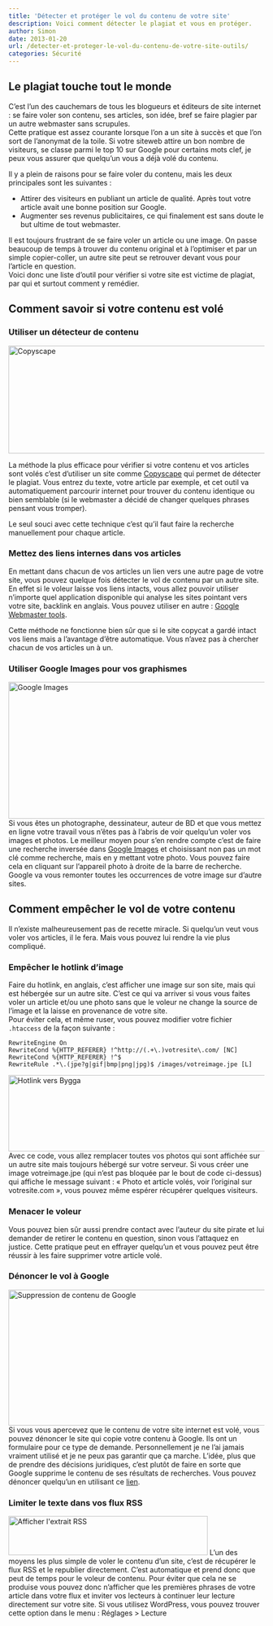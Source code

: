 ```yaml
---
title: 'Détecter et protéger le vol du contenu de votre site'
description: Voici comment détecter le plagiat et vous en protéger.
author: Simon
date: 2013-01-20
url: /detecter-et-proteger-le-vol-du-contenu-de-votre-site-outils/
categories: Sécurité
---
```

## Le plagiat touche tout le monde

C’est l’un des cauchemars de tous les blogueurs et éditeurs de site internet : se faire voler son contenu, ses articles, son idée, bref se faire plagier par un autre webmaster sans scrupules.  
Cette pratique est assez courante lorsque l’on a un site à succès et que l’on sort de l’anonymat de la toile. Si votre siteweb attire un bon nombre de visiteurs, se classe parmi le top 10 sur Google pour certains mots clef, je peux vous assurer que quelqu’un vous a déjà volé du contenu.

Il y a plein de raisons pour se faire voler du contenu, mais les deux principales sont les suivantes :

  * Attirer des visiteurs en publiant un article de qualité. Après tout votre article avait une bonne position sur Google.
  * Augmenter ses revenus publicitaires, ce qui finalement est sans doute le but ultime de tout webmaster.

Il est toujours frustrant de se faire voler un article ou une image. On passe beaucoup de temps à trouver du contenu original et à l’optimiser et par un simple copier-coller, un autre site peut se retrouver devant vous pour l’article en question.  
Voici donc une liste d’outil pour vérifier si votre site est victime de plagiat, par qui et surtout comment y remédier.

## Comment savoir si votre contenu est volé

### Utiliser un détecteur de contenu

<img src="http://www.bygga.fr/wp-content/uploads/2013/01/Copyscape.jpg" alt="Copyscape" width="524" height="212" class="size-full wp-image-509" />

  
La méthode la plus efficace pour vérifier si votre contenu et vos articles sont volés c’est d’utiliser un site comme <a href="http://www.copyscape.com/" title="Copyscape" target="_blank">Copyscape</a> qui permet de détecter le plagiat. Vous entrez du texte, votre article par exemple, et cet outil va automatiquement parcourir internet pour trouver du contenu identique ou bien semblable (si le webmaster a décidé de changer quelques phrases pensant vous tromper). 

Le seul souci avec cette technique c’est qu’il faut faire la recherche manuellement pour chaque article.

### Mettez des liens internes dans vos articles

En mettant dans chacun de vos articles un lien vers une autre page de votre site, vous pouvez quelque fois détecter le vol de contenu par un autre site. En effet si le voleur laisse vos liens intacts, vous allez pouvoir utiliser n’importe quel application disponible qui analyse les sites pointant vers votre site, backlink en anglais. Vous pouvez utiliser en autre : <a href= "http://www.google.com/webmasters/" title="Google Webmasters"> Google Webmaster tools</a>.  

Cette méthode ne fonctionne bien sûr que si le site copycat a gardé intact vos liens mais a l’avantage d’être automatique. Vous n’avez pas à chercher chacun de vos articles un à un.

### Utiliser Google Images pour vos graphismes

<img src="http://www.bygga.fr/wp-content/uploads/2013/01/Google-Images.jpg" alt="Google Images" width="600" height="269" class="aligncenter size-full wp-image-522" />  
Si vous êtes un photographe, dessinateur, auteur de BD et que vous mettez en ligne votre travail vous n’êtes pas à l’abris de voir quelqu’un voler vos images et photos. Le meilleur moyen pour s’en rendre compte c’est de faire une recherche inversée dans <a href="http://images.google.fr/" title="Google Images" target="_blank">Google Images</a> et choisissant non pas un mot clé comme recherche, mais en y mettant votre photo. Vous pouvez faire cela en cliquant sur l’appareil photo à droite de la barre de recherche.  
Google va vous remonter toutes les occurrences de votre image sur d’autre sites.

## Comment empêcher le vol de votre contenu

Il n’existe malheureusement pas de recette miracle. Si quelqu’un veut vous voler vos articles, il le fera. Mais vous pouvez lui rendre la vie plus compliqué.

### Empêcher le hotlink d’image

Faire du hotlink, en anglais, c’est afficher une image sur son site, mais qui est hébergée sur un autre site. C’est ce qui va arriver si vous vous faites voler un article et/ou une photo sans que le voleur ne change la source de l’image et la laisse en provenance de votre site.  
Pour éviter cela, et même ruser, vous pouvez modifier votre fichier <code>.htaccess</code> de la façon suivante :

<pre class="language-htaccess">
<code>RewriteEngine On
RewriteCond %{HTTP_REFERER} !^http://(.+\.)votresite\.com/ [NC]
RewriteCond %{HTTP_REFERER} !^$
RewriteRule .*\.(jpe?g|gif|bmp|png|jpg)$ /images/votreimage.jpe [L]</code>
</pre>

<img src="http://www.bygga.fr/wp-content/uploads/2013/01/hotlink-bygga.jpg" alt="Hotlink vers Bygga" width="600" height="150" class="aligncenter size-full wp-image-516" />  
Avec ce code, vous allez remplacer toutes vos photos qui sont affichée sur un autre site mais toujours hébergé sur votre serveur. Si vous créer une image votreimage.jpe (qui n&rsquo;est pas bloquée par le bout de code ci-dessus) qui affiche le message suivant : « Photo et article volés, voir l’original sur votresite.com », vous pouvez même espérer récupérer quelques visiteurs.

### Menacer le voleur

Vous pouvez bien sûr aussi prendre contact avec l’auteur du site pirate et lui demander de retirer le contenu en question, sinon vous l’attaquez en justice. Cette pratique peut en effrayer quelqu&rsquo;un et vous pouvez peut être réussir à les faire supprimer votre article volé. 

### Dénoncer le vol à Google

<img src="http://www.bygga.fr/wp-content/uploads/2013/01/Suppression-de-contenu-de-Google.jpg" alt="Suppression de contenu de Google" width="600" height="267" class="aligncenter size-full wp-image-523" />  
Si vous vous apercevez que le contenu de votre site internet est volé, vous pouvez dénoncer le site qui copie votre contenu à Google. Ils ont un formulaire pour ce type de demande. Personnellement je ne l&rsquo;ai jamais vraiment utilisé et je ne peux pas garantir que ça marche. L&rsquo;idée, plus que de prendre des décisions juridiques, c&rsquo;est plutôt de faire en sorte que Google supprime le contenu de ses résultats de recherches.  
Vous pouvez dénoncer quelqu&rsquo;un en utilisant ce <a href="http://support.google.com/bin/static.py?hl=fr&#038;ts=1114905&#038;page=ts.cs" title="Dénoncer vol de contenu" target="_blank">lien</a>.

### Limiter le texte dans vos flux RSS

<img src="http://www.bygga.fr/wp-content/uploads/2013/01/RSS.jpg" alt="Afficher l&#039;extrait RSS" width="392" height="77" class="aligncenter size-full wp-image-519" />  
L&rsquo;un des moyens les plus simple de voler le contenu d&rsquo;un site, c&rsquo;est de récupérer le flux RSS et le republier directement. C&rsquo;est automatique et prend donc que peut de temps pour le voleur de contenu.  
Pour éviter que cela ne se produise vous pouvez donc n&rsquo;afficher que les premières phrases de votre article dans votre flux et inviter vos lecteurs à continuer leur lecture directement sur votre site.  
Si vous utilisez WordPress, vous pouvez trouver cette option dans le menu : Réglages >&nbsp;Lecture